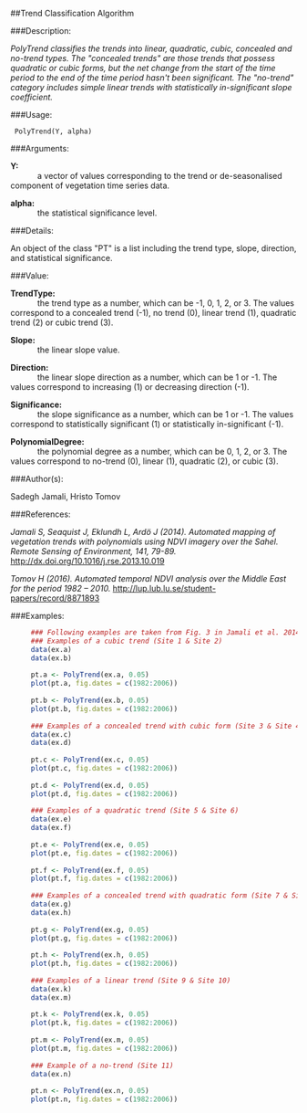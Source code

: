 ##Trend Classification Algorithm

###Description:

*PolyTrend classifies the trends into linear, quadratic, cubic, concealed and no-trend types. The "concealed trends" are those trends that possess quadratic or cubic forms, but the net change
from the start of the time period to the end of the time period hasn't been significant. The "no-trend" category includes simple linear trends with statistically in-significant slope coefficient.*

###Usage:

     PolyTrend(Y, alpha)
     
###Arguments:

**Y:**<br/>
&nbsp;&nbsp;&nbsp;&nbsp;&nbsp;&nbsp;&nbsp;&nbsp;&nbsp;&nbsp;&nbsp;&nbsp;a vector of values corresponding to the trend or de-seasonalised component of vegetation time series data.

**alpha:**<br/>
&nbsp;&nbsp;&nbsp;&nbsp;&nbsp;&nbsp;&nbsp;&nbsp;&nbsp;&nbsp;&nbsp;&nbsp;the statistical significance level.

###Details:

An object of the class "PT" is a list including the trend type, slope, direction, and statistical significance.

###Value:

**TrendType:**<br/> 
&nbsp;&nbsp;&nbsp;&nbsp;&nbsp;&nbsp;&nbsp;&nbsp;&nbsp;&nbsp;&nbsp;&nbsp;the trend type as a number, which can be -1, 0, 1, 2, or 3. The values correspond to a concealed trend (-1), no trend (0), linear trend (1), quadratic trend (2) or cubic trend (3).

**Slope:**<br/> 
&nbsp;&nbsp;&nbsp;&nbsp;&nbsp;&nbsp;&nbsp;&nbsp;&nbsp;&nbsp;&nbsp;&nbsp;the linear slope value.

**Direction:**<br/>
&nbsp;&nbsp;&nbsp;&nbsp;&nbsp;&nbsp;&nbsp;&nbsp;&nbsp;&nbsp;&nbsp;&nbsp;the linear slope direction as a number, which can be 1 or -1. The values correspond to increasing (1) or decreasing direction (-1).

**Significance:**<br/> 
&nbsp;&nbsp;&nbsp;&nbsp;&nbsp;&nbsp;&nbsp;&nbsp;&nbsp;&nbsp;&nbsp;&nbsp;the slope significance as a number, which can be 1 or -1. The values correspond to statistically significant (1) or statistically in-significant (-1).

**PolynomialDegree:**<br/> 
&nbsp;&nbsp;&nbsp;&nbsp;&nbsp;&nbsp;&nbsp;&nbsp;&nbsp;&nbsp;&nbsp;&nbsp;the polynomial degree as a number, which can be 0, 1, 2, or 3. The values correspond to no-trend (0), linear (1), quadratic (2), or cubic (3).

###Author(s):

Sadegh Jamali, Hristo Tomov

###References:

*Jamali S, Seaquist J, Eklundh L, Ardö J (2014). Automated mapping of vegetation trends with polynomials using NDVI imagery over the Sahel. Remote Sensing of Environment, 141, 79-89.*
<http://dx.doi.org/10.1016/j.rse.2013.10.019>

*Tomov H (2016). Automated temporal NDVI analysis over the Middle East for the period 1982 – 2010.*
<http://lup.lub.lu.se/student-papers/record/8871893>

###Examples:
```R
     ### Following examples are taken from Fig. 3 in Jamali et al. 2014
     ### Examples of a cubic trend (Site 1 & Site 2)
     data(ex.a)
     data(ex.b)
     
     pt.a <- PolyTrend(ex.a, 0.05)
     plot(pt.a, fig.dates = c(1982:2006))
     
     pt.b <- PolyTrend(ex.b, 0.05)
     plot(pt.b, fig.dates = c(1982:2006))
     
     ### Examples of a concealed trend with cubic form (Site 3 & Site 4)
     data(ex.c)
     data(ex.d)
     
     pt.c <- PolyTrend(ex.c, 0.05)
     plot(pt.c, fig.dates = c(1982:2006))
     
     pt.d <- PolyTrend(ex.d, 0.05)
     plot(pt.d, fig.dates = c(1982:2006))
     
     ### Examples of a quadratic trend (Site 5 & Site 6)
     data(ex.e)
     data(ex.f)
     
     pt.e <- PolyTrend(ex.e, 0.05)
     plot(pt.e, fig.dates = c(1982:2006))
     
     pt.f <- PolyTrend(ex.f, 0.05)
     plot(pt.f, fig.dates = c(1982:2006))
     
     ### Examples of a concealed trend with quadratic form (Site 7 & Site 8)
     data(ex.g)
     data(ex.h)
     
     pt.g <- PolyTrend(ex.g, 0.05)
     plot(pt.g, fig.dates = c(1982:2006))
     
     pt.h <- PolyTrend(ex.h, 0.05)
     plot(pt.h, fig.dates = c(1982:2006))
     
     ### Examples of a linear trend (Site 9 & Site 10)
     data(ex.k)
     data(ex.m)
     
     pt.k <- PolyTrend(ex.k, 0.05)
     plot(pt.k, fig.dates = c(1982:2006))
     
     pt.m <- PolyTrend(ex.m, 0.05)
     plot(pt.m, fig.dates = c(1982:2006))
     
     ### Example of a no-trend (Site 11)
     data(ex.n)
     
     pt.n <- PolyTrend(ex.n, 0.05)
     plot(pt.n, fig.dates = c(1982:2006))
```
